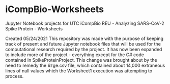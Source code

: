 # iCompBio-Worksheets
Jupyter Notebook projects for UTC iCompBio REU - Analyzing SARS-CoV-2 Spike Protein - Worksheets

Created 05/24/2021
This repository was made with the purpose of keeping track of present and future Jupyter notebook files that will be used for the computational research required by the project. It has now been expanded to include more of the project - everything except for the C# code contained in SpikeProteinProject. This change was brought about by the need to remedy the 6zge.csv file, which contained about 14,000 extraneous lines of null values which the Worksheet1 execution was attempting to process.
